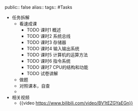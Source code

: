 public:: false
alias::
tags:: #Tasks

- 任务拆解
	- 看速成课
		- TODO 课时1 概述
		- TODO 课时2 系统总线
		- TODO 课时3 存储器
		- TODO 课时4 输入输出系统
		- TODO 课时5 计算机的运算方法
		- TODO 课时6 指令系统
		- TODO 课时7 CPU的结构和功能
		- TODO 试卷讲解
	- 做题
	- 对照课本，自查
	-
- 相关视频
	- {{video https://www.bilibili.com/video/BV1tEZGYaEGn}}